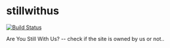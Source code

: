 # stillwithus

[![Build Status](https://travis-ci.org/prontodev/stillwithus.svg?branch=master)](https://travis-ci.org/prontodev/stillwithus)

Are You Still With Us? -- check if the site is owned by us or not..
